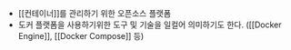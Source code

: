 - [[컨테이너]]를 관리하기 위한 오픈소스 플랫폼
- 도커 플랫폼을 사용하기위한 도구 및 기술을 일컬어 의미하기도 한다.
   ([[Docker Engine]], [[Docker Compose]] 등)